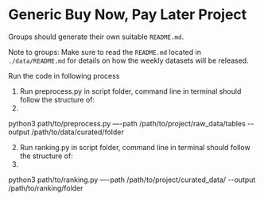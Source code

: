 # Generic Buy Now, Pay Later Project
Groups should generate their own suitable `README.md`.

Note to groups: Make sure to read the `README.md` located in `./data/README.md` for details on how the weekly datasets will be released.

Run the code in following process
1. Run preprocess.py in script folder, command line in terminal should follow the structure of: 
2. 
python3 path/to/preprocess.py —-path /path/to/project/raw_data/tables --output /path/to/data/curated/folder

2. Run ranking.py in script folder, command line in terminal should follow the structure of: 
3. 
python3 path/to/ranking.py —-path /path/to/project/curated_data/ --output /path/to/ranking/folder
